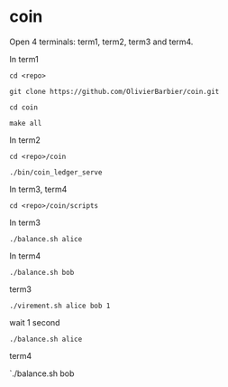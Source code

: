 # coin

Open 4 terminals: term1, term2, term3 and term4.

In term1

`cd <repo>`

`git clone https://github.com/OlivierBarbier/coin.git`

`cd coin`

`make all`

In term2

`cd <repo>/coin`

`./bin/coin_ledger_serve`

In term3, term4

`cd <repo>/coin/scripts`

In term3

`./balance.sh alice`

In term4

`./balance.sh bob`

term3

`./virement.sh alice bob 1`

wait 1 second

`./balance.sh alice`

term4

`./balance.sh bob
